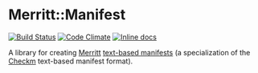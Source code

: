 # Merritt::Manifest

[![Build Status](https://travis-ci.org/CDLUC3/merritt-manifest.svg)](https://travis-ci.org/CDLUC3/merritt-manifest)
[![Code Climate](https://codeclimate.com/github/CDLUC3/merritt-manifest.svg)](https://codeclimate.com/github/CDLUC3/merritt-manifest)
[![Inline docs](http://inch-ci.org/github/CDLUC3/merritt-manifest.svg)](http://inch-ci.org/github/CDLUC3/merritt-manifest)

A library for creating [Merritt](https://merritt.cdlib.org/) [text-based manifests](https://merritt.cdlib.org/help/manifest_guide#text_tips) (a specialization of the [Checkm](https://wiki.ucop.edu/display/Curation/Checkm) text-based manifest format).

